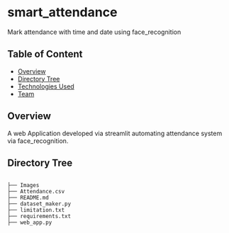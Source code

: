 # smart_attendance
Mark attendance with time and date using face_recognition



## Table of Content
  * [Overview](#overview)
  * [Directory Tree](#directory-tree)
  * [Technologies Used](#technologies-used)
  * [Team](#team)


## Overview
A web Application developed via streamlit automating attendance system via face_recognition. 

## Directory Tree 
```

├── Images
├── Attendance.csv
├── README.md
├── dataset_maker.py
├── limitation.txt
├── requirements.txt
├── web_app.py





 
